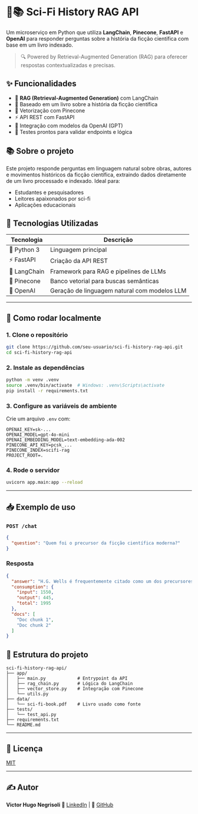 # 🤖📚 Sci-Fi History RAG API

Um microserviço em Python que utiliza **LangChain**, **Pinecone**, **FastAPI** e **OpenAI** para responder perguntas sobre a história da ficção científica com base em um livro indexado.

> 🔍 Powered by Retrieval-Augmented Generation (RAG) para oferecer respostas contextualizadas e precisas.

## ✨ Funcionalidades

- 🔎 **RAG (Retrieval-Augmented Generation)** com LangChain
- 📖 Baseado em um livro sobre a história da ficção científica
- 🧠 Vetorização com Pinecone
- ⚡ API REST com FastAPI
- 🤖 Integração com modelos da OpenAI (GPT)
- 🧪 Testes prontos para validar endpoints e lógica

## 📚 Sobre o projeto

Este projeto responde perguntas em linguagem natural sobre obras, autores e movimentos históricos da ficção científica, extraindo dados diretamente de um livro processado e indexado. Ideal para:

- Estudantes e pesquisadores
- Leitores apaixonados por sci-fi
- Aplicações educacionais

## 🧰 Tecnologias Utilizadas

| Tecnologia  | Descrição                                      |
|-------------|------------------------------------------------|
| 🐍 Python 3  | Linguagem principal                            |
| ⚡ FastAPI   | Criação da API REST                            |
| 🔗 LangChain | Framework para RAG e pipelines de LLMs         |
| 🌲 Pinecone  | Banco vetorial para buscas semânticas          |
| 🧠 OpenAI    | Geração de linguagem natural com modelos LLM   |

---

## 🚀 Como rodar localmente

### 1. Clone o repositório

```bash
git clone https://github.com/seu-usuario/sci-fi-history-rag-api.git
cd sci-fi-history-rag-api
````

### 2. Instale as dependências

```bash
python -m venv .venv
source .venv/bin/activate  # Windows: .venv\Scripts\activate
pip install -r requirements.txt
```

### 3. Configure as variáveis de ambiente

Crie um arquivo `.env` com:

```env
OPENAI_KEY=sk-...
OPENAI_MODEL=gpt-4o-mini
OPENAI_EMBEDDING_MODEL=text-embedding-ada-002
PINECONE_API_KEY=pcsk_...
PINECONE_INDEX=scifi-rag
PROJECT_ROOT=.
```

### 4. Rode o servidor

```bash
uvicorn app.main:app --reload
```

---

## 📥 Exemplo de uso

### `POST /chat`

```json
{
  "question": "Quem foi o precursor da ficção científica moderna?"
}
```

### Resposta

```json
{
  "answer": "H.G. Wells é frequentemente citado como um dos precursores...",
  "consumption": {
    "input": 1550,
    "output": 445,
    "total": 1995
  },
  "docs": [
    "Doc chunk 1",
    "Doc chunk 2"
  ]
}
```


## 📌 Estrutura do projeto

```
sci-fi-history-rag-api/
├── app/
│   ├── main.py            # Entrypoint da API
│   ├── rag_chain.py       # Lógica do LangChain
│   ├── vector_store.py    # Integração com Pinecone
│   └── utils.py
├── data/
│   └── sci-fi-book.pdf    # Livro usado como fonte
├── tests/
│   └── test_api.py
├── requirements.txt
└── README.md
```

---

## 📖 Licença

[MIT](LICENSE)

---

## ✍️ Autor

**Victor Hugo Negrisoli**
🔗 [LinkedIn](https://www.linkedin.com/in/victorhugonegrisoli/) | 🐙 [GitHub](https://github.com/vhnegrisoli/)
